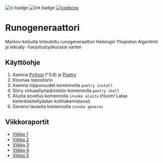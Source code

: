 ![ci badge](https://github.com/realtalin/runogeneraattori/workflows/CI/badge.svg) ![lint badge](https://github.com/realtalin/runogeneraattori/workflows/pylint/badge.svg) [![codecov](https://codecov.io/gh/realtalin/runogeneraattori/graph/badge.svg?token=IGKI5A6CHO)](https://codecov.io/gh/realtalin/runogeneraattori)
# Runogeneraattori

Markov-ketjuilla toteutettu runogeneraattori Helsingin Yliopiston Algoritmit ja tekoäly -harjoitustyökurssia varten

## Käyttöohje

1. Asenna [Python](https://www.python.org/downloads/) (^3.8) ja [Poetry](https://python-poetry.org/docs/#installation)
2. Kloonaa repositorio
3. Asenna riippuvuudet komennolla ```poetry install``` 
4. Siirry virtuaaliympäristöön komennolla ```poetry shell```
5. Alusta sovellus komennolla ```invoke alusta``` (*Huom!* Lataa kielenkäsitellydatan kotihakemistoosi)
6. Generoi lauseita komennolla ```invoke generoi```

## Viikkoraportit
- [Viikko 1](https://github.com/realtalin/runogeneraattori/blob/master/dokumentaatio/viikkoraportit/viikko1.md)
- [Viikko 2](https://github.com/realtalin/runogeneraattori/blob/master/dokumentaatio/viikkoraportit/viikko2.md)
- [Viikko 3](https://github.com/realtalin/runogeneraattori/blob/master/dokumentaatio/viikkoraportit/viikko3.md)
- [Viikko 4](https://github.com/realtalin/runogeneraattori/blob/master/dokumentaatio/viikkoraportit/viikko4.md)
- [Viikko 5](https://github.com/realtalin/runogeneraattori/blob/master/dokumentaatio/viikkoraportit/viikko5.md)